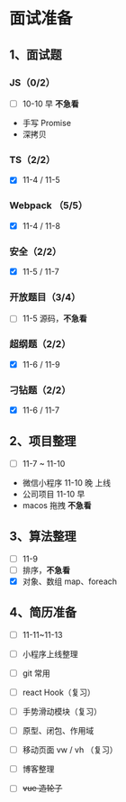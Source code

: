 # 面试准备

## 1、面试题

### JS（0/2）

- [ ] 10-10 早 **不急看**
- 手写 Promise
- 深拷贝

### TS（2/2）

- [x] 11-4 / 11-5

### Webpack （5/5）

- [x] 11-4 / 11-8

### 安全（2/2）

- [x] 11-5 / 11-7

### 开放题目（3/4）

- [ ] 11-5 源码，**不急看**

### 超纲题（2/2）

- [x] 11-6 / 11-9

### 刁钻题（2/2）

- [x] 11-6 / 11-7

## 2、项目整理

- [ ] 11-7 ~ 11-10

- 微信小程序 11-10 晚 上线
- 公司项目 11-10 早
- macos 拖拽 **不急看**

## 3、算法整理

- [ ] 11-9
- [ ] 排序，**不急看**
- [x] 对象、数组 map、foreach

## 4、简历准备

- [ ] 11-11~11-13

- [ ] 小程序上线整理
- [ ] git 常用
- [ ] react Hook（复习）
- [ ] 手势滑动模块（复习）
- [ ] 原型、闭包、作用域
- [ ] 移动页面 vw / vh （复习）
- [ ] 博客整理
- [ ] ~~vue 造轮子~~
